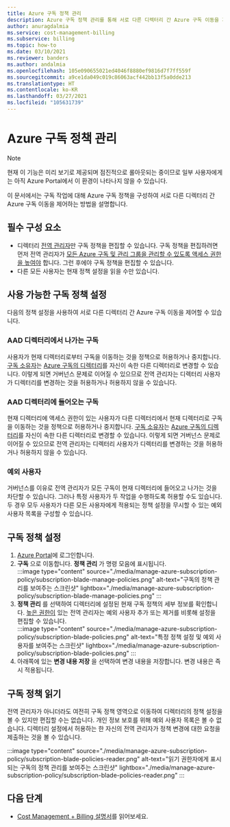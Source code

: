 ```yaml
---
title: Azure 구독 정책 관리
description: Azure 구독 정책 관리를 통해 서로 다른 디렉터리 간 Azure 구독 이동을 제어하는 방법을 알아봅니다.
author: anuragdalmia
ms.service: cost-management-billing
ms.subservice: billing
ms.topic: how-to
ms.date: 03/10/2021
ms.reviewer: banders
ms.author: andalmia
ms.openlocfilehash: 105e090655021ed4046f8880ef9816d7f7ff559f
ms.sourcegitcommit: a9ce1da049c019c86063acf442bb13f5a0dde213
ms.translationtype: HT
ms.contentlocale: ko-KR
ms.lasthandoff: 03/27/2021
ms.locfileid: "105631739"
---
```

# <a name="manage-azure-subscription-policies"></a>Azure 구독 정책 관리

>[!NOTE]
>현재 이 기능은 미리 보기로 제공되며 점진적으로 롤아웃되는 중이므로 일부 사용자에게는 아직 Azure Portal에서 이 환경이 나타나지 않을 수 있습니다.

이 문서에서는 구독 작업에 대해 Azure 구독 정책을 구성하여 서로 다른 디렉터리 간 Azure 구독 이동을 제어하는 방법을 설명합니다.

## <a name="prerequisites"></a>필수 구성 요소

- 디렉터리 [전역 관리자](../../active-directory/roles/permissions-reference.md#global-administrator)만 구독 정책을 편집할 수 있습니다. 구독 정책을 편집하려면 먼저 전역 관리자가 [모든 Azure 구독 및 관리 그룹을 관리할 수 있도록 액세스 권한을 높여야](../../role-based-access-control/elevate-access-global-admin.md) 합니다. 그런 후에야 구독 정책을 편집할 수 있습니다.
- 다른 모든 사용자는 현재 정책 설정을 읽을 수만 있습니다.

## <a name="available-subscription-policy-settings"></a>사용 가능한 구독 정책 설정

다음의 정책 설정을 사용하여 서로 다른 디렉터리 간 Azure 구독 이동을 제어할 수 있습니다.

### <a name="subscriptions-leaving-aad-directory"></a>AAD 디렉터리에서 나가는 구독

사용자가 현재 디렉터리로부터 구독을 이동하는 것을 정책으로 허용하거나 중지합니다. [구독 소유자](../../role-based-access-control/built-in-roles.md#owner)는 [Azure 구독의 디렉터리](../../active-directory/fundamentals/active-directory-how-subscriptions-associated-directory.md)를 자신이 속한 다른 디렉터리로 변경할 수 있습니다. 이렇게 되면 거버넌스 문제로 이어질 수 있으므로 전역 관리자는 디렉터리 사용자가 디렉터리를 변경하는 것을 허용하거나 허용하지 않을 수 있습니다.

### <a name="subscriptions-entering-aad-directory"></a>AAD 디렉터리에 들어오는 구독

현재 디렉터리에 액세스 권한이 있는 사용자가 다른 디렉터리에서 현재 디렉터리로 구독을 이동하는 것을 정책으로 허용하거나 중지합니다. [구독 소유자](../../role-based-access-control/built-in-roles.md#owner)는 [Azure 구독의 디렉터리](../../active-directory/fundamentals/active-directory-how-subscriptions-associated-directory.md)를 자신이 속한 다른 디렉터리로 변경할 수 있습니다. 이렇게 되면 거버넌스 문제로 이어질 수 있으므로 전역 관리자는 디렉터리 사용자가 디렉터리를 변경하는 것을 허용하거나 허용하지 않을 수 있습니다.

### <a name="exempted-users"></a>예외 사용자

거버넌스를 이유로 전역 관리자가 모든 구독이 현재 디렉터리에 들어오고 나가는 것을 차단할 수 있습니다. 그러나 특정 사용자가 두 작업을 수행하도록 허용할 수도 있습니다. 두 경우 모두 사용자가 다른 모든 사용자에게 적용되는 정책 설정을 무시할 수 있는 예외 사용자 목록을 구성할 수 있습니다.

## <a name="setting-subscription-policy"></a>구독 정책 설정

1. [Azure Portal](https://portal.azure.com/)에 로그인합니다.
1. **구독** 으로 이동합니다. **정책 관리** 가 명령 모음에 표시됩니다.  
    :::image type="content" source="./media/manage-azure-subscription-policy/subscription-blade-manage-policies.png" alt-text="구독의 정책 관리를 보여주는 스크린샷" lightbox="./media/manage-azure-subscription-policy/subscription-blade-manage-policies.png" :::
1. **정책 관리** 를 선택하여 디렉터리에 설정된 현재 구독 정책의 세부 정보를 확인합니다. [높은 권한이](../../role-based-access-control/elevate-access-global-admin.md) 있는 전역 관리자는 예외 사용자 추가 또는 제거를 비롯해 설정을 편집할 수 있습니다.  
    :::image type="content" source="./media/manage-azure-subscription-policy/subscription-blade-policies.png" alt-text="특정 정책 설정 및 예외 사용자를 보여주는 스크린샷" lightbox="./media/manage-azure-subscription-policy/subscription-blade-policies.png" :::
1. 아래쪽에 있는 **변경 내용 저장** 을 선택하여 변경 내용을 저장합니다. 변경 내용은 즉시 적용됩니다.

## <a name="read-subscription-policy"></a>구독 정책 읽기

전역 관리자가 아니더라도 여전히 구독 정책 영역으로 이동하여 디렉터리의 정책 설정을 볼 수 있지만 편집할 수는 없습니다. 개인 정보 보호를 위해 예외 사용자 목록은 볼 수 없습니다. 디렉터리 설정에서 허용하는 한 자신의 전역 관리자가 정책 변경에 대한 요청을 제출하는 것을 볼 수 있습니다.

:::image type="content" source="./media/manage-azure-subscription-policy/subscription-blade-policies-reader.png" alt-text="읽기 권한자에게 표시되는 구독의 정책 관리를 보여주는 스크린샷" lightbox="./media/manage-azure-subscription-policy/subscription-blade-policies-reader.png" :::

## <a name="next-steps"></a>다음 단계

- [Cost Management + Billing 설명서](../index.yml)를 읽어보세요.